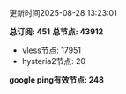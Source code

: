 更新时间2025-08-28 13:23:01

**总订阅: 451**
**总节点: 43912**
- vless节点: 17951
- hysteria2节点: 20

**google ping有效节点: 248**
